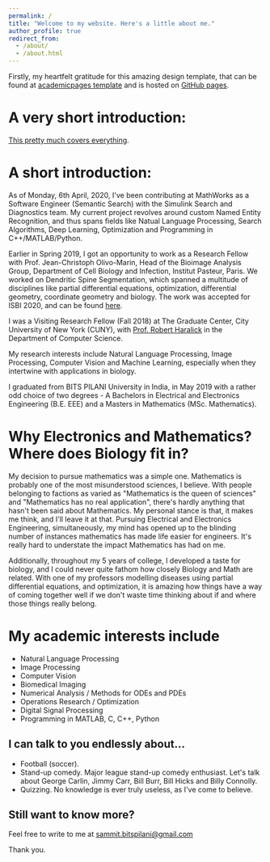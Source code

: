 ```yaml
---
permalink: /
title: "Welcome to my website. Here's a little about me."
author_profile: true
redirect_from: 
  - /about/
  - /about.html
---
```


Firstly, my heartfelt gratitude for this amazing design template, that can be found at [academicpages template](https://github.com/academicpages/academicpages.github.io) and is hosted on [GitHub pages](https://pages.github.com).

A very short introduction:
=====
[This pretty much covers everything](https://sammitjain.github.io/files/Resume_SammitJain.pdf). 

A short introduction:
======
As of Monday, 6th April, 2020, I've been contributing at MathWorks as a Software Engineer (Semantic Search) with the Simulink Search and Diagnostics team. My current project revolves around custom Named Entity Recognition, and thus spans fields like Natual Language Processing, Search Algorithms, Deep Learning, Optimization and Programming in C++/MATLAB/Python.

Earlier in Spring 2019, I got an opportunity to work as a Research Fellow with Prof. Jean-Christoph Olivo-Marin, Head of the Bioimage Analysis Group, Department of Cell Biology and Infection, Institut Pasteur, Paris. We worked on Dendritic Spine Segmentation, which spanned a multitude of disciplines like partial differential equations, optimization, differential geometry, coordinate geometry and biology. The work was accepted for ISBI 2020, and can be found [here](https://arxiv.org/pdf/2003.08809.pdf).

I was a Visiting Research Fellow (Fall 2018) at The Graduate Center, City University of New York (CUNY), with [Prof. Robert Haralick](https://scholar.google.com/citations?user=HMnF6i0AAAAJ&hl=en) in the Department of Computer Science. 

My research interests include Natural Language Processing, Image Processing, Computer Vision and Machine Learning, especially when they intertwine with applications in biology.

I graduated from BITS PILANI University in India, in May 2019 with a rather odd choice of two degrees - A Bachelors in Electrical and Electronics Engineering (B.E. EEE) and a Masters in Mathematics (MSc. Mathematics).

Why Electronics and Mathematics? Where does Biology fit in?
======

My decision to pursue mathematics was a simple one. Mathematics is probably one of the most misunderstood sciences, I believe. With people belonging to factions as varied as "Mathematics is the queen of sciences" and "Mathematics has no real application", there's hardly anything that hasn't been said about Mathematics. My personal stance is that, it makes me think, and I'll leave it at that. Pursuing Electrical and Electronics Engineering, simultaneously, my mind has opened up to the blinding number of instances mathematics has made life easier for engineers. It's really hard to understate the impact Mathematics has had on me. 

Additionally, throughout my 5 years of college, I developed a taste for biology, and I could never quite fathom how closely Biology and Math are related. With one of my professors modelling diseases using partial differential equations, and optimization, it is amazing how things have a way of coming together well if we don't waste time thinking about if and where those things really belong.

My academic interests include
======
* Natural Language Processing
* Image Processing 
* Computer Vision
* Biomedical Imaging
* Numerical Analysis / Methods for ODEs and PDEs
* Operations Research / Optimization
* Digital Signal Processing
* Programming in MATLAB, C, C++, Python

I can talk to you endlessly about...
------
* Football (soccer). 
* Stand-up comedy. Major league stand-up comedy enthusiast. Let's talk about George Carlin, Jimmy Carr, Bill Burr, Bill Hicks and Billy Connolly. 
* Quizzing. No knowledge is ever truly useless, as I've come to believe. 

Still want to know more?
------
Feel free to write to me at sammit.bitspilani@gmail.com

Thank you.
